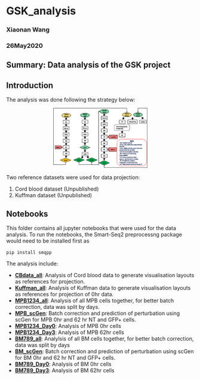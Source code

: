 # GSK_analysis
### Xiaonan Wang
### 26May2020
## Summary: Data analysis of the GSK project

## Introduction 
The analysis was done following the strategy below:

<p align="center"><img src="figures/schematic_view.png" alt="schematic" width="50%"></p>

Two reference datasets were used for data projection:
  1. Cord blood dataset (Unpublished)
  2. Kuffman dataset (Unpublished)

## Notebooks
This folder contains all jupyter notebooks that were used for the data analysis. To run the notebooks, the Smart-Seq2 preprocessng package would need to be installed first as

    pip install smqpp
  
The analysis include:
  - <ins>**[CBdata_all](https://github.com/SharonWang/GSK_analysis/blob/master/Notebooks/CBdata_all.ipynb)**</ins>: Analysis of Cord blood data to generate visualisation layouts as references for projection.
  - <ins>**[Kuffman_all](https://github.com/SharonWang/GSK_analysis/blob/master/Notebooks/Kuffman_all.ipynb)**</ins>: Analysis of Kuffman data to generate visualisation layouts as references for projection of 0hr data.
  - <ins>**[MPB1234_all](https://github.com/SharonWang/GSK_analysis/blob/master/Notebooks/MPB1234_all.ipynb)**</ins>: Analysis of all MPB cells together, for better batch correction, data was split by days.
  - <ins>**[MPB_scGen](https://github.com/SharonWang/GSK_analysis/blob/master/Notebooks/MPB_scGen.ipynb)**</ins>: Batch correction and prediction of perturbation using scGen for MPB 0hr and 62 hr NT and GFP+ cells.
  - <ins>**[MPB1234_Day0](https://github.com/SharonWang/GSK_analysis/blob/master/Notebooks/MPB1234_Day0.ipynb)**</ins>: Analysis of MPB 0hr cells
  - <ins>**[MPB1234_Day3](https://github.com/SharonWang/GSK_analysis/blob/master/Notebooks/MPB1234_Day3.ipynb)**</ins>: Analysis of MPB 62hr cells
  - <ins>**[BM789_all](https://github.com/SharonWang/GSK_analysis/blob/master/Notebooks/BM789_all.ipynb)**</ins>: Analylsis of all BM cells together, for better batch correction, data was split by days
  - <ins>**[BM_scGen](https://github.com/SharonWang/GSK_analysis/blob/master/Notebooks/BM_scGen.ipynb)**</ins>: Batch correction and prediction of perturbation using scGen for BM 0hr and 62 hr NT and GFP+ cells.
  - <ins>**[BM789_Day0](https://github.com/SharonWang/GSK_analysis/blob/master/Notebooks/BM789_Day0.ipynb)**</ins>: Analysis of BM 0hr cells
  - <ins>**[BM789_Day3](https://github.com/SharonWang/GSK_analysis/blob/master/Notebooks/BM789_Day3.ipynb)**</ins>: Analysis of BM 62hr cells
